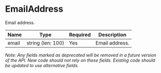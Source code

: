 
# EmailAddress

Email address.

| Name | Type | Required | Description |
| - | - | - | - |
| email | string (len: 100) | Yes | Email address. |

*Note: Any fields marked as deprecated will be removed in a future version of the API. New code should not rely on these fields. Existing code should be updated to use alternative fields.*
